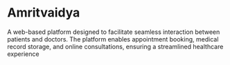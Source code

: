 # Amritvaidya
A web-based platform designed to facilitate seamless interaction between patients and doctors. The platform enables appointment booking, medical record storage, and online consultations, ensuring a streamlined healthcare experience
